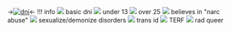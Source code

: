 ->[![dni](https://64.media.tumblr.com/b577b81ad926bbe8c28466679cddb94c/c8cad3eb59ff977b-94/s250x400/e0d907e6e0cf41eb0d07f42bd3acde99edca3e95.pnj)](https://www.tumblr.com/thehauntedcemetery/734290991529558016/gamz-kins-here-you-are-render-cred?source=share)<-
!!! info
![](https://64.media.tumblr.com/cfd53e7b0198805775b61d63d97c8ff6/562c31dce47085f3-92/s75x75_c1/b9c1d662cb748222afbc50c451a2080e4a67d850.gifv) basic dni
![](https://64.media.tumblr.com/cfd53e7b0198805775b61d63d97c8ff6/562c31dce47085f3-92/s75x75_c1/b9c1d662cb748222afbc50c451a2080e4a67d850.gifv) under 13
![](https://64.media.tumblr.com/cfd53e7b0198805775b61d63d97c8ff6/562c31dce47085f3-92/s75x75_c1/b9c1d662cb748222afbc50c451a2080e4a67d850.gifv) over 25
![](https://64.media.tumblr.com/cfd53e7b0198805775b61d63d97c8ff6/562c31dce47085f3-92/s75x75_c1/b9c1d662cb748222afbc50c451a2080e4a67d850.gifv) believes in "narc abuse"
![](https://64.media.tumblr.com/cfd53e7b0198805775b61d63d97c8ff6/562c31dce47085f3-92/s75x75_c1/b9c1d662cb748222afbc50c451a2080e4a67d850.gifv) sexualize/demonize disorders
![](https://64.media.tumblr.com/cfd53e7b0198805775b61d63d97c8ff6/562c31dce47085f3-92/s75x75_c1/b9c1d662cb748222afbc50c451a2080e4a67d850.gifv) trans id
![](https://64.media.tumblr.com/cfd53e7b0198805775b61d63d97c8ff6/562c31dce47085f3-92/s75x75_c1/b9c1d662cb748222afbc50c451a2080e4a67d850.gifv) TERF
![](https://64.media.tumblr.com/cfd53e7b0198805775b61d63d97c8ff6/562c31dce47085f3-92/s75x75_c1/b9c1d662cb748222afbc50c451a2080e4a67d850.gifv) rad queer
